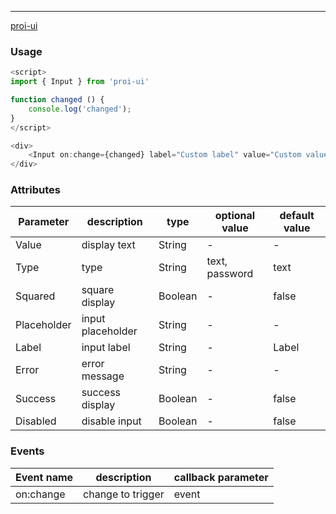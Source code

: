 ---
[proi-ui](https://github.com/specialdoom/proi-ui)
### Usage
```javascript
<script>
import { Input } from 'proi-ui'

function changed () {
    console.log('changed');
}
</script>

<div>
    <Input on:change={changed} label="Custom label" value="Custom value"/>
</div>
```
### Attributes
| Parameter   | description       | type    | optional value | default value |
|-------------|-------------------|---------|----------------|---------------|
| Value       | display text      | String  | -              | -             |
| Type        | type              | String  | text, password | text          |
| Squared     | square display    | Boolean | -              | false         |
| Placeholder | input placeholder | String  | -              | -             |
| Label       | input label       | String  | -              | Label         |
| Error       | error message     | String  | -              | -             |
| Success     | success display   | Boolean | -              | false         |
| Disabled     | disable input   | Boolean | -              | false         |
### Events
| Event name | description       | callback parameter |
|------------|-------------------|--------------------|
| on:change  | change to trigger | event              |